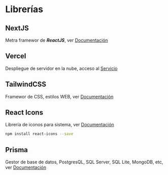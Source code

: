 # Librerías

## NextJS

Metra framewor de ***ReactJS***, ver [Documentación](https://nextjs.org/)

## Vercel

Despliegue de servidor en la nube, acceso al [Servicio](https://vercel.com/new/clone?utm_source=next-site&utm_medium=banner&b=main&s=https%3A%2F%2Fgithub.com%2Fvercel%2Fvercel%2Ftree%2Fmain%2Fexamples%2Fnextjs&showOptionalTeamCreation=false&template=nextjs&teamCreateStatus=hidden&utm_campaign=home)

## TailwindCSS 

Framewor de CSS, estilos WEB, ver [Documentación](https://tailwindcss.com/docs/installation)

## React Icons

Librería de iconos para sistema, ver [Documentación](https://react-icons.github.io/react-icons/)

```bash
npm install react-icons --save
```

## Prisma

Gestor de base de datos, PostgresQL, SQL Server, SQL Lite, MongoDB, etc, ver [Documentación](https://www.prisma.io/docs)
